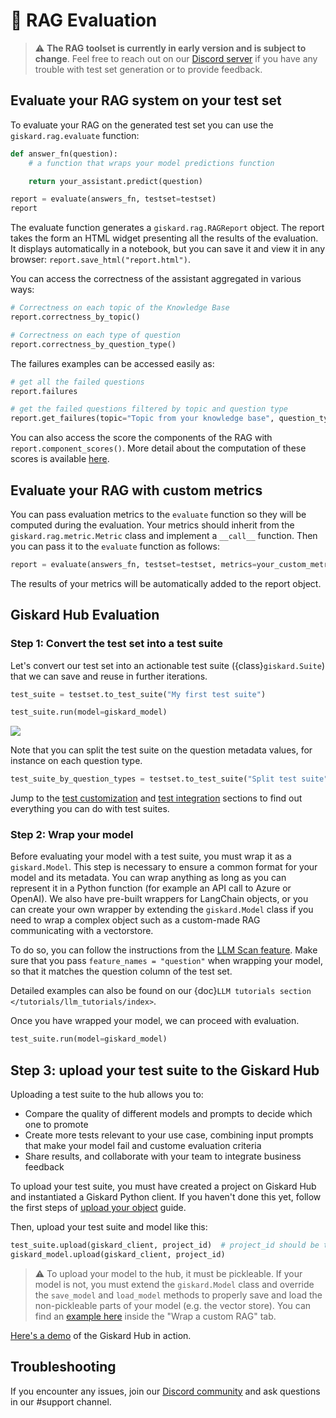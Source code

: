 # 🥇 RAG Evaluation

> ⚠️ **The RAG toolset is currently in early version and is subject to change**. Feel free to reach out on our [Discord server](https://discord.gg/fkv7CAr3FE) if you have any trouble with test set generation or to provide feedback.


## Evaluate your RAG system on your test set

To evaluate your RAG on the generated test set you can use the `giskard.rag.evaluate` function:

```python
def answer_fn(question):
    # a function that wraps your model predictions function

    return your_assistant.predict(question)

report = evaluate(answers_fn, testset=testset)
report
```

The evaluate function generates a `giskard.rag.RAGReport` object. The report takes the form an HTML widget presenting all the results of the evaluation. It displays automatically in a notebook, but you can save it and view it in any browser: `report.save_html("report.html")`.

You can access the correctness of the assistant aggregated in various ways: 

```python
# Correctness on each topic of the Knowledge Base
report.correctness_by_topic()

# Correctness on each type of question
report.correctness_by_question_type()
```

The failures examples can be accessed easily as:
```python
# get all the failed questions
report.failures

# get the failed questions filtered by topic and question type
report.get_failures(topic="Topic from your knowledge base", question_type=1)
```

You can also access the score the components of the RAG with `report.component_scores()`. More detail about the computation of these scores is available [here]().


## Evaluate your RAG with custom metrics

You can pass evaluation metrics to the `evaluate` function so they will be computed during the evaluation. 
Your metrics should inherit from the `giskard.rag.metric.Metric` class and implement a `__call__` function. 
Then you can pass it to the `evaluate` function as follows: 

```python
report = evaluate(answers_fn, testset=testset, metrics=your_custom_metrics)
```

The results of your metrics will be automatically added to the report object. 

## Giskard Hub Evaluation 
### Step 1: Convert the test set into a test suite
Let's convert our test set into an actionable test suite ({class}`giskard.Suite`) that we can save and reuse in further iterations.

```python
test_suite = testset.to_test_suite("My first test suite")

test_suite.run(model=giskard_model)
```

![](./test_suite_widget.png)


Note that you can split the test suite on the question metadata values, for instance on each question type. 

```python
test_suite_by_question_types = testset.to_test_suite("Split test suite", slicing_metadata=["question_type"])
```

Jump to the [test customization](https://docs.giskard.ai/en/latest/open_source/customize_tests/index.html) and [test integration](https://docs.giskard.ai/en/latest/open_source/integrate_tests/index.html) sections to find out everything you can do with test suites.

### Step 2: Wrap your model
Before evaluating your model with a test suite, you must wrap it as a `giskard.Model`. This step is necessary to ensure a common format for your model and its metadata. You can wrap anything as long as you can represent it in a Python function (for example an API call to Azure or OpenAI). We also have pre-built wrappers for LangChain objects, or you can create your own wrapper by extending the `giskard.Model` class if you need to wrap a complex object such as a custom-made RAG communicating with a vectorstore.

To do so, you can follow the instructions from the [LLM Scan feature](../scan/scan_llm/index.md#step-1-wrap-your-model). Make sure that you pass `feature_names = "question"` when wrapping your model, so that it matches the question column of the test set.

Detailed examples can also be found on our {doc}`LLM tutorials section </tutorials/llm_tutorials/index>`.

Once you have wrapped your model, we can proceed with evaluation.

```python
test_suite.run(model=giskard_model)
```

## Step 3: upload your test suite to the Giskard Hub

Uploading a test suite to the hub allows you to:
* Compare the quality of different models and prompts to decide which one to promote
* Create more tests relevant to your use case, combining input prompts that make your model fail and custome evaluation criteria
* Share results, and collaborate with your team to integrate business feedback

To upload your test suite, you must have created a project on Giskard Hub and instantiated a Giskard Python client. If you haven't done this yet, follow the first steps of [upload your object](https://docs.giskard.ai/en/latest/giskard_hub/upload/index.html#upload-your-object) guide. 

Then, upload your test suite and model like this:
```python
test_suite.upload(giskard_client, project_id)  # project_id should be the id of the Giskard project in which you want to upload your suite
giskard_model.upload(giskard_client, project_id)
```

> ⚠️ To upload your model to the hub, it must be pickleable. If your model is not, you must extend the `giskard.Model` class and override the `save_model` and `load_model` methods to properly save and load the non-pickleable parts of your model (e.g. the vector store). You can find an [example here](../scan/scan_llm/index.md#step-1-wrap-your-model) inside the "Wrap a custom RAG" tab.

[Here's a demo](https://huggingface.co/spaces/giskardai/giskard) of the Giskard Hub in action.



## Troubleshooting
If you encounter any issues, join our [Discord community](https://discord.gg/fkv7CAr3FE) and ask questions in our #support channel.